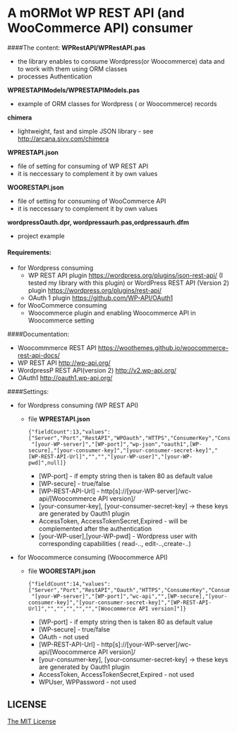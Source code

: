 # A mORMot WP REST API (and WooCommerce API) consumer

####The content:
**WPRestAPI/WPRestAPI.pas** 
* the library enables to consume Wordpress(or Woocommerce) data and to work with them using ORM classes
* processes Authentication

**WPRESTAPIModels/WPRESTAPIModels.pas**
* example of ORM classes for Wordpress ( or Woocommerce) records

**chimera**
* lightweight, fast and simple JSON library - see http://arcana.sivv.com/chimera

**WPRESTAPI.json**
* file of setting for consuming of WP REST API 
* it is neccessary to complement it by own values

**WOORESTAPI.json**
* file of setting for consuming of WooCommerce API 
* it is neccessary to complement it by own values

**wordpressOauth.dpr, wordpressaurh.pas,ordpressaurh.dfm** 
* project example 
  
#### Requirements:  
* for Wordpress consuming
    * WP REST API plugin  https://wordpress.org/plugins/json-rest-api/  (I tested my library with this plugin)
      or WordPress REST API (Version 2) plugin https://wordpress.org/plugins/rest-api/
    * OAuth 1 plugin https://github.com/WP-API/OAuth1 
* for WooCommerce consuming
    * Woocommerce plugin and enabling Woocommerce API in Woocommerce setting
    
####Documentation:
* Woocommmerce REST API             https://woothemes.github.io/woocommerce-rest-api-docs/
* WP REST API                       http://wp-api.org/
* WordpressP REST API(version 2)    http://v2.wp-api.org/
* OAuth1                            http://oauth1.wp-api.org/

####Settings:
* for Wordpress consuming (WP REST API)
    * file **WPRESTAPI.json**
    
        ```    
        {"fieldCount":13,"values":["Server","Port","RestAPI","WPOauth","HTTPS","ConsumerKey","ConsumerKeySecret","URL","AccessToken","AccessTokenSecret","WPUser","WPPassword","Expirated",
         "[your-WP-server]","[WP-port]","wp-json","oauth1",[WP-secure],"[your-consumer-key]","[your-consumer-secret-key]","[WP-REST-API-Url]","","","[your-WP-user]","[your-WP-pwd]",null]}
        ``` 
        * [WP-port] - if empty string then is taken 80 as default value
        * [WP-secure] - true/false
        * [WP-REST-API-Url] - http[s]://[your-WP-server]/wc-api/[Woocommerce API version]/
        * [your-consumer-key], [your-consumer-secret-key] ->  these keys are generated by Oauth1 plugin
        * AccessToken, AccessTokenSecret,Expired - will be complemented after the authentication
        * [your-WP-user],[your-WP-pwd] - Wordpress user with corresponding capabilities ( read-.., edit-..,create-..)
    
* for Woocommerce consuming (Woocommerce API)
    * file **WOORESTAPI.json**
    
        ```    
        {"fieldCount":14,"values":["Server","Port","RestAPI","Oauth","HTTPS","ConsumerKey","ConsumerKeySecret","URL","AccessToken","AccessTokenSecret","WPUser","WPPassword","Expirated","RESTAPIVersion",
         "[your-WP-server]","[WP-port]","wc-api","",[WP-secure],"[your-consumer-key]","[your-consumer-secret-key]","[WP-REST-API-Url]","","","","","","[Woocommerce API version]"]}
        ``` 
        * [WP-port] - if empty string then is taken 80 as default value
        * [WP-secure] - true/false
        * OAuth - not used
        * [WP-REST-API-Url] - http[s]://[your-WP-server]/wc-api/[Woocommerce API version]/
        * [your-consumer-key], [your-consumer-secret-key] ->  these keys are generated by Oauth1 plugin
        * AccessToken, AccessTokenSecret,Expired - not used
        * WPUser, WPPassword - not used


## LICENSE

[The MIT License](https://github.com/wenzhixin/multiple-select/blob/master/LICENSE)

